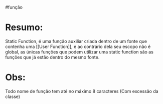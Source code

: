 #função




# Resumo:
Static Function, é uma função auxiliar criada dentro de um fonte que contenha uma [[User Function]], e ao contrário dela seu escopo não é global, as únicas funções que podem utilizar uma static function são as funções que já estão dentro do mesmo fonte.





# Obs:
Todo nome de função tem até no máximo 8 caracteres (Com excessão da classe)